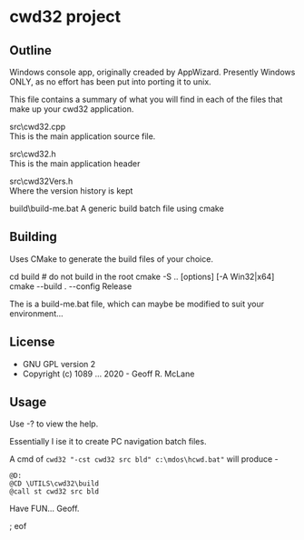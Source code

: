 # cwd32 project

## Outline

Windows console app, originally creaded by AppWizard. Presently Windows ONLY, as no effort has been put into porting it to unix.

This file contains a summary of what you will find in each of the files that
make up your cwd32 application.

src\cwd32.cpp  
    This is the main application source file.

src\cwd32.h  
    This is the main application header
    
src\cwd32Vers.h  
	Where the version history is kept

build\build-me.bat
    A generic build batch file using cmake
    
## Building

Uses CMake to generate the build files of your choice.

  cd build  # do not build in the root
  cmake -S .. [options] [-A Win32|x64]
  cmake --build . --config Release
  
The is a build-me.bat file, which can maybe be modified to suit your environment...

## License

   * GNU GPL version 2
   * Copyright (c) 1089 ... 2020 - Geoff R. McLane
   
## Usage

Use -? to view the help.

Essentially I ise it to create PC navigation batch files.

A cmd of `cwd32 "-cst cwd32 src bld" c:\mdos\hcwd.bat"` will produce -

```
@D:
@CD \UTILS\cwd32\build
@call st cwd32 src bld
```

Have FUN... Geoff.

; eof
   